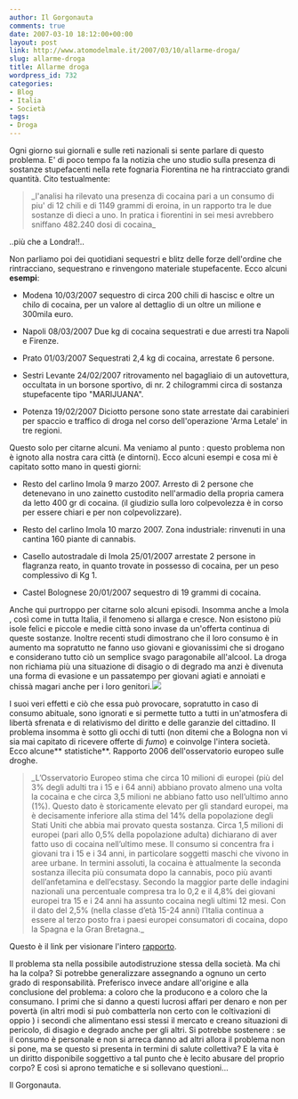 ```yaml
---
author: Il Gorgonauta
comments: true
date: 2007-03-10 18:12:00+00:00
layout: post
link: http://www.atomodelmale.it/2007/03/10/allarme-droga/
slug: allarme-droga
title: Allarme droga
wordpress_id: 732
categories:
- Blog
- Italia
- Società
tags:
- Droga
---
```


Ogni giorno sui giornali e sulle reti nazionali si sente parlare di questo problema.
E' di poco tempo fa la notizia che uno studio sulla presenza di sostanze stupefacenti nella rete fognaria Fiorentina ne ha rintracciato grandi quantità.
Cito testualmente:


<blockquote>_l'analisi ha rilevato una presenza di cocaina pari a un consumo di piu' di 12 chili e di 1149 grammi di eroina, in un rapporto tra le due sostanze di dieci a uno. In pratica i fiorentini in sei mesi avrebbero sniffano 482.240 dosi di cocaina_</blockquote>




..più che a Londra!!..



<!-- more -->


Non parliamo poi dei quotidiani sequestri e blitz delle forze dell'ordine che rintracciano, sequestrano e rinvengono materiale stupefacente. Ecco alcuni **esempi**:



	
  * Modena 10/03/2007 sequestro di circa 200 chili di hascisc e oltre un chilo di cocaina, per un valore al dettaglio di un oltre un milione e 300mila euro.

	
  * Napoli 08/03/2007 Due kg di cocaina sequestrati e due arresti tra Napoli e Firenze.

	
  * Prato 01/03/2007 Sequestrati 2,4 kg di cocaina, arrestate 6 persone.

	
  * Sestri Levante 24/02/2007 ritrovamento nel bagagliaio di un autovettura, occultata in un borsone sportivo, di nr. 2 chilogrammi circa di sostanza stupefacente tipo "MARIJUANA".

	
  * Potenza 19/02/2007 Diciotto persone sono state arrestate dai carabinieri per spaccio e traffico di droga nel corso dell'operazione 'Arma Letale' in tre regioni.


Questo solo per citarne alcuni. Ma veniamo al punto : questo problema non è ignoto alla nostra cara città (e dintorni).
Ecco alcuni esempi e cosa mi è capitato sotto mano in questi giorni:

	
  * Resto del carlino Imola 9 marzo 2007. Arresto di 2 persone che detenevano in uno zainetto custodito nell'armadio della propria camera da letto 400 gr di cocaina. (il giudizio sulla loro colpevolezza è in corso per essere chiari e per non colpevolizzare).

	
  * Resto del carlino Imola 10 marzo 2007. Zona industriale: rinvenuti in una cantina 160 piante di cannabis.

	
  * Casello autostradale di Imola 25/01/2007 arrestate 2 persone in flagranza reato, in quanto trovate in possesso di cocaina, per un peso complessivo di Kg 1.

	
  * Castel Bolognese 20/01/2007 sequestro di 19 grammi di cocaina.


Anche qui purtroppo per citarne solo alcuni episodi. Insomma anche a Imola , così come in tutta Italia, il fenomeno si allarga e cresce.
Non esistono più isole felici e piccole e medie città sono invase da un'offerta continua di queste sostanze. Inoltre recenti studi dimostrano che il loro consumo è in aumento ma sopratutto ne fanno uso giovani e giovanissimi che si drogano e considerano tutto ciò un semplice svago paragonabile all'alcool. La droga non richiama più una situazione di disagio o di degrado ma anzi è divenuta una forma di evasione e un passatempo per giovani agiati e annoiati e chissà magari anche per i loro genitori.![](http://www.atomodelmale.it/wp-content/uploads/2008/10/droga-300x212.jpg)

I suoi veri effetti e ciò che essa può provocare, sopratutto in caso di consumo abituale, sono ignorati e si permette tutto a tutti in un'atmosfera di libertà sfrenata e di relativismo del diritto e delle garanzie del cittadino. Il problema insomma è sotto gli occhi di tutti (non ditemi che a Bologna non vi sia mai capitato di ricevere offerte di _fumo_) e coinvolge l'intera società.
Ecco alcune** statistiche**. Rapporto 2006 dell'osservatorio europeo sulle droghe.


<blockquote>_L’Osservatorio Europeo stima che circa 10 milioni di europei (più del 3% degli adulti tra i 15 e i 64 anni) abbiano provato almeno una volta la cocaina e che circa 3,5 milioni ne abbiano fatto uso nell’ultimo anno (1%). Questo dato è storicamente elevato per gli standard europei, ma è decisamente inferiore alla stima del 14% della popolazione degli Stati Uniti che abbia mai provato questa sostanza. Circa 1,5 milioni di europei (pari allo 0,5% della popolazione adulta) dichiarano di aver fatto uso di cocaina nell’ultimo mese. Il consumo si concentra fra i giovani tra i 15 e i 34 anni, in particolare soggetti maschi che vivono in aree urbane. In termini assoluti, la cocaina è attualmente la seconda sostanza illecita più consumata dopo la cannabis, poco più avanti dell’anfetamina e dell’ecstasy. Secondo la maggior parte delle indagini nazionali una percentuale compresa tra lo 0,2 e il 4,8% dei giovani europei tra 15 e i 24 anni ha assunto cocaina negli ultimi 12 mesi. Con il dato del 2,5% (nella classe d’età 15-24 anni) l’Italia continua a essere al terzo posto fra i paesi europei consumatori di cocaina, dopo la Spagna e la Gran Bretagna._</blockquote>


Questo è il link per visionare l'intero [rapporto](http://ar2006.emcdda.europa.eu/it/page022-it.html).

Il problema sta nella possibile autodistruzione stessa della società. Ma chi ha la colpa? Si potrebbe generalizzare assegnando a ognuno un certo grado di responsabilità. Preferisco invece andare all'origine e alla conclusione del problema: a coloro che la producono e a coloro che la consumano. I primi che si danno a questi lucrosi affari per denaro e non per povertà (in altri modi si può combatterla non certo con le coltivazioni di oppio ) i secondi che alimentano essi stessi il mercato e creano situazioni di pericolo, di disagio e degrado anche per gli altri. Si potrebbe sostenere : se il consumo è personale e non si arreca danno ad altri allora il problema non si pone, ma se questo si presenta in termini di salute collettiva? E la vita è un diritto disponibile soggettivo a tal punto che è lecito abusare del proprio corpo? E così si aprono tematiche e si sollevano questioni...

Il Gorgonauta.
